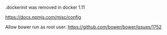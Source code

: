 



.dockerinit was removed in docker 1.11


https://docs.npmjs.com/misc/config


Allow bower run as root user: https://github.com/bower/bower/issues/1752
